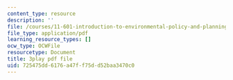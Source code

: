 ```yaml
---
content_type: resource
description: ''
file: /courses/11-601-introduction-to-environmental-policy-and-planning-fall-2016/725475dd6176a47ff75dd52baa3470c0_QNchkFi-VrE.pdf
file_type: application/pdf
learning_resource_types: []
ocw_type: OCWFile
resourcetype: Document
title: 3play pdf file
uid: 725475dd-6176-a47f-f75d-d52baa3470c0
---
```

